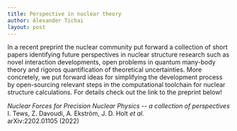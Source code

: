 ```yaml
---
title: Perspective in nuclear theory
author: Alexander Tichai
layout: post
---
```


In a recent preprint the nuclear community put forward a collection of short papers identifying future perspectives in nuclear structure research such as novel interaction developments, open problems in quantum many-body theory and rigoros quantification of theoretical uncertainties.
More concretely, we put forward ideas for simplifying the development process by open-sourcing relevant steps in the computational toolchain for nuclear structure calculations. For details check out the link to the preprint below!

*Nuclear Forces for Precision Nuclear Physics -- a collection of perspectives*\
I. Tews, Z. Davoudi, A. Ekström, J. D. Holt *et al.*\
arXiv:2202.01105 (2022)
